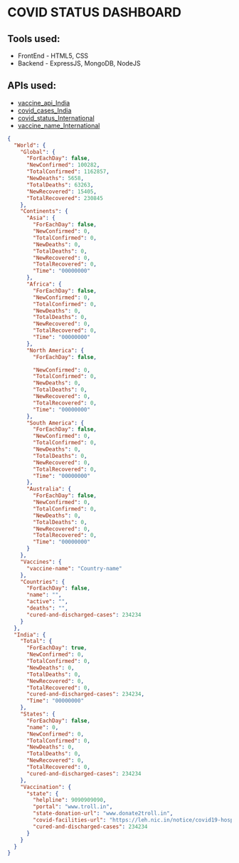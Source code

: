 # COVID STATUS DASHBOARD

## Tools used:

- FrontEnd - HTML5, CSS
- Backend - ExpressJS, MongoDB, NodeJS

## APIs used:

- [vaccine_api_India](https://www.mygov.in/sites/default/files/covid/vaccine/vaccine_counts_today.json?timestamp=1628951400)
- [covid_cases_India](https://www.mygov.in/sites/default/files/covid/covid_state_counts_ver1.json?timestamp=1628951400)
- [covid_status_International](https://api.covid19api.com/)
- [vaccine_name_International](https://covid19.who.int/page-data/sq/d/3990568020.json)

```json
{
  "World": {
    "Global": {
      "ForEachDay": false,
      "NewConfirmed": 100282,
      "TotalConfirmed": 1162857,
      "NewDeaths": 5658,
      "TotalDeaths": 63263,
      "NewRecovered": 15405,
      "TotalRecovered": 230845
    },
    "Continents": {
      "Asia": {
        "ForEachDay": false,
        "NewConfirmed": 0,
        "TotalConfirmed": 0,
        "NewDeaths": 0,
        "TotalDeaths": 0,
        "NewRecovered": 0,
        "TotalRecovered": 0,
        "Time": "00000000"
      },
      "Africa": {
        "ForEachDay": false,
        "NewConfirmed": 0,
        "TotalConfirmed": 0,
        "NewDeaths": 0,
        "TotalDeaths": 0,
        "NewRecovered": 0,
        "TotalRecovered": 0,
        "Time": "00000000"
      },
      "North America": {
        "ForEachDay": false,

        "NewConfirmed": 0,
        "TotalConfirmed": 0,
        "NewDeaths": 0,
        "TotalDeaths": 0,
        "NewRecovered": 0,
        "TotalRecovered": 0,
        "Time": "00000000"
      },
      "South America": {
        "ForEachDay": false,
        "NewConfirmed": 0,
        "TotalConfirmed": 0,
        "NewDeaths": 0,
        "TotalDeaths": 0,
        "NewRecovered": 0,
        "TotalRecovered": 0,
        "Time": "00000000"
      },
      "Australia": {
        "ForEachDay": false,
        "NewConfirmed": 0,
        "TotalConfirmed": 0,
        "NewDeaths": 0,
        "TotalDeaths": 0,
        "NewRecovered": 0,
        "TotalRecovered": 0,
        "Time": "00000000"
      }
    },
    "Vaccines": {
      "vaccine-name": "Country-name"
    },
    "Countries": {
      "ForEachDay": false,
      "name": "",
      "active": "",
      "deaths": "",
      "cured-and-discharged-cases": 234234
    }
  },
  "India": {
    "Total": {
      "ForEachDay": true,
      "NewConfirmed": 0,
      "TotalConfirmed": 0,
      "NewDeaths": 0,
      "TotalDeaths": 0,
      "NewRecovered": 0,
      "TotalRecovered": 0,
      "cured-and-discharged-cases": 234234,
      "Time": "00000000"
    },
    "States": {
      "ForEachDay": false,
      "name": 0,
      "NewConfirmed": 0,
      "TotalConfirmed": 0,
      "NewDeaths": 0,
      "TotalDeaths": 0,
      "NewRecovered": 0,
      "TotalRecovered": 0,
      "cured-and-discharged-cases": 234234
    },
    "Vaccination": {
      "state": {
        "helpline": 9090909090,
        "portal": "www.troll.in",
        "state-donation-url": "www.donate2troll.in",
        "covid-facilities-url": "https://leh.nic.in/notice/covid19-hospital/",
        "cured-and-discharged-cases": 234234
      }
    }
  }
}
```

